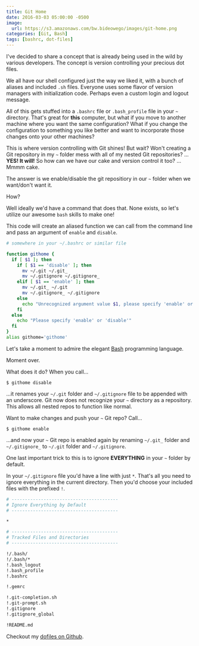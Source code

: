 ```yaml
---
title: Git Home
date: 2016-03-03 05:00:00 -0500
image:
  url: https://s3.amazonaws.com/bw.bideowego/images/git-home.png
categories: [Git, Bash]
tags: [bashrc, dot-files]
---
```



I've decided to share a concept that is already being used in the wild by various developers. The concept is version controlling your precious dot files.


We all have our shell configured just the way we liked it, with a bunch of aliases and included `.sh` files. Everyone uses some flavor of version managers with initialization code. Perhaps even a custom login and logout message.


All of this gets stuffed into a `.bashrc` file or `.bash_profile` file in your `~` directory. That's great for **this** computer, but what if you move to another machine where you want the same configuration? What if you change the configuration to something you like better and want to incorporate those changes onto your other machines?


This is where version controlling with Git shines! But wait? Won't creating a Git repository in my `~` folder mess with all of my nested Git repositories? ... **YES! It will!** So how can we have our cake and version control it too? ... Mmmm cake.

The answer is we enable/disable the git repositiory in our `~` folder when we want/don't want it.

How?

Well ideally we'd have a command that does that. None exists, so let's utilize our awesome `bash` skills to make one!

This code will create an aliased function we can call from the command line and pass an argument of `enable` and `disable`.

```bash
# somewhere in your ~/.bashrc or similar file

function githome {
  if [ $1 ]; then
    if [ $1 == 'disable' ]; then
      mv ~/.git ~/.git_
      mv ~/.gitignore ~/.gitignore_
    elif [ $1 == 'enable' ]; then
      mv ~/.git_ ~/.git
      mv ~/.gitignore_ ~/.gitignore
    else
      echo "Unrecognized argument value $1, please specify 'enable' or 'disable'"
    fi
  else
    echo "Please specify 'enable' or 'disable'"
  fi
}
alias githome='githome'
```

Let's take a moment to admire the elegant [Bash](http://www.tutorialspoint.com/unix/unix-loop-control.htm) programming language.

Moment over.

What does it do? When you call...

```shell
$ githome disable
```

...it renames your `~/.git` folder and `~/.gitignore` file to be appended with an underscore. Git now does not recognize your `~` directory as a repository. This allows all nested repos to function like normal.


Want to make changes and push your `~` Git repo? Call...

```shell
$ githome enable
```

...and now your `~` Git repo is enabled again by renaming `~/.git_` folder and `~/.gitignore_` to `~/.git` folder and `~/.gitignore`.



One last important trick to this is to ignore **EVERYTHING** in your `~` folder by default.

In your `~/.gitignore` file you'd have a line with just `*`. That's all you need to ignore everything in the current directory. Then you'd choose your included files with the prefixed `!`.

```bash
# ----------------------------------------
# Ignore Everything by Default
# ----------------------------------------

*

# ----------------------------------------
# Tracked Files and Directories
# ----------------------------------------

!/.bash/
!/.bash/*
!.bash_logout
!.bash_profile
!.bashrc

!.gemrc

!.git-completion.sh
!.git-prompt.sh
!.gitignore
!.gitignore_global

!README.md
```


Checkout my [dofiles on Github](https://github.com/BideoWego/dotfiles).




